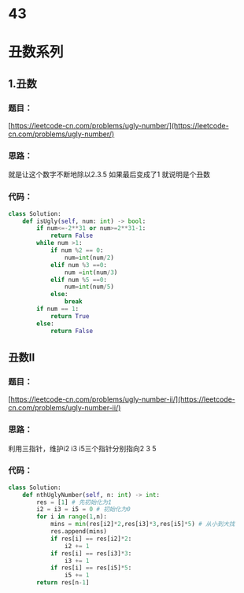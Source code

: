 # 43


# 丑数系列

## 1.丑数

### 题目：

[https://leetcode-cn.com/problems/ugly-number/](https://leetcode-cn.com/problems/ugly-number/)

### 思路：

就是让这个数字不断地除以2.3.5 如果最后变成了1 就说明是个丑数

### 代码：

```python
class Solution:
    def isUgly(self, num: int) -> bool:
        if num<=-2**31 or num>=2**31-1:
            return False
        while num >1:
            if num %2 == 0:
                num=int(num/2)
            elif num %3 ==0:
                num =int(num/3)
            elif num %5 ==0:
                num=int(num/5)
            else:
                break
        if num == 1:
            return True
        else:
            return False
```

## 丑数II

### 题目：

[https://leetcode-cn.com/problems/ugly-number-ii/](https://leetcode-cn.com/problems/ugly-number-ii/)

### 思路：

利用三指针，维护i2 i3 i5三个指针分别指向2 3 5

### 代码：

```python
class Solution:
    def nthUglyNumber(self, n: int) -> int:
        res = [1] # 先初始化为1
        i2 = i3 = i5 = 0 # 初始化为0
        for i in range(1,n):
            mins = min(res[i2]*2,res[i3]*3,res[i5]*5) # 从小到大找
            res.append(mins)
            if res[i] == res[i2]*2:
                i2 += 1
            if res[i] == res[i3]*3:
                i3 += 1
            if res[i] == res[i5]*5:
                i5 += 1
        return res[n-1]
```




